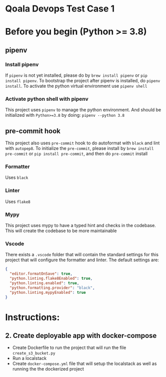 # Qoala Devops Test Case 1

# Before you begin (Python >= 3.8)

## pipenv

### Install pipenv

If `pipenv` is not yet installed, please do by `brew install pipenv` or `pip install pipenv`.
To bootstrap the project after pipenv is installed, do `pipenv install`. To activate the python virtual environment use `pipenv shell`

### Activate python shell with pipenv

This project uses `pipenv` to manage the python environment. And should be initialized with `Python>=3.8` by doing:
`pipenv --python 3.8`

## pre-commit hook

This project also uses `pre-commit` hook to do autoformat with `black` and lint with `autopep8`. To initialize the `pre-commit`, please install by `brew install pre-commit` or `pip install pre-commit`, and then do `pre-commit` install

### Formatter

Uses `black`

### Linter

Uses `flake8`

### Mypy

This project uses mypy to have a typed hint and checks in the codebase. This will create the codebase to be more maintainable

### Vscode

There exists a `.vscode` folder that will contain the standard settings for this project that will configure the formatter and linter.
The default settings are:

```json
{
  "editor.formatOnSave": true,
  "python.linting.flake8Enabled": true,
  "python.linting.enabled": true,
  "python.formatting.provider": "black",
  "python.linting.mypyEnabled": true
}
```

# Instructions:

## 2. Create deployable app with docker-compose

- Create Dockerfile to run the project that will run the file `create_s3_bucket.py`
- Run a localstack
- Create `docker-compose.yml` file that will setup the localstack as well as running the the dockerized project
